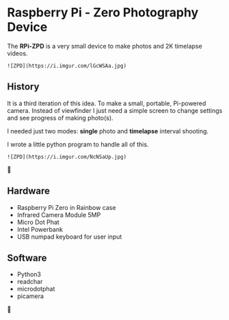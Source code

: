 
# Raspberry Pi - Zero Photography Device

The **RPi-ZPD** is a very small device to make photos and 2K timelapse videos.

    ![ZPD](https://i.imgur.com/lGcWSAa.jpg)


## History

It is a third iteration of this idea. To make a small, portable, Pi-powered camera. Instead of viewfinder I just need a simple screen to change settings and see progress of making photo(s).

I needed just two modes: **single** photo and **timelapse** interval shooting.

I wrote a little python program to handle all of this.



    ![ZPD](https://i.imgur.com/NcNSaUp.jpg)


## Hardware


- Raspberry Pi Zero in Rainbow case
- Infrared Camera Module 5MP
- Micro Dot Phat
- Intel Powerbank
- USB numpad keyboard for user input

## Software


- Python3
- readchar
- microdotphat
- picamera



